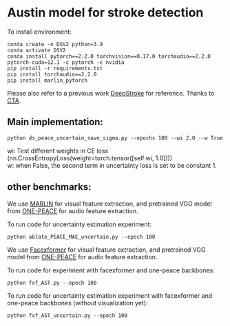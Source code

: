 # Austin model for stroke detection

To install environment:

```
conda create -n DSV2 python=3.9
conda activate DSV2
conda install pytorch==2.2.0 torchvision==0.17.0 torchaudio==2.2.0 pytorch-cuda=12.1 -c pytorch -c nvidia
pip install -r requirements.txt
pip install torchaudio==2.2.0
pip install marlin_pytorch
```

Please also refer to a previous work [DeepStroke](https://github.com/0CTA0/MICCAI20_MMDL_PUBLIC) for reference. Thanks to [CTA](https://github.com/0CTA0). 
## Main implementation:

```
python ds_peace_uncertain_save_sigma.py --epochs 100 --wi 2.0 --w True
```
wi: Test different weights in CE loss (nn.CrossEntropyLoss(weight=torch.tensor([self.wi, 1.0])))\
w: when False, the second term in uncertainty loss is set to be constant 1. 

## other benchmarks: 
We use [MARLIN](https://github.com/ControlNet/MARLIN) for visual feature extraction, and pretrained VGG model from [ONE-PEACE](https://github.com/OFA-Sys/ONE-PEACE/tree/main) for audio feature extraction.

To run code for uncertainty estimation experiment: 
```
python ablate_PEACE_MAE_uncertain.py --epoch 100
```

We use [Facexformer](https://github.com/Kartik-3004/facexformer) for visual feature extraction, and pretrained VGG model from [ONE-PEACE](https://github.com/OFA-Sys/ONE-PEACE/tree/main) for audio feature extraction.


To run code for experiment with facexformer and one-peace backbones: 
```
python fxf_AST.py --epoch 100
```

To run code for uncertainty estimation experiment with facexformer and one-peace backbones (without visualization yet): 
```
python fxf_AST_uncertain.py --epoch 100
```
